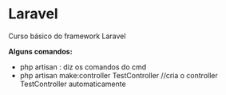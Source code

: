 # Laravel
Curso básico do framework Laravel

 **Alguns comandos:**
  - php artisan : diz os comandos do cmd
  - php artisan make:controller TestController //cria o controller TestController automaticamente
 
